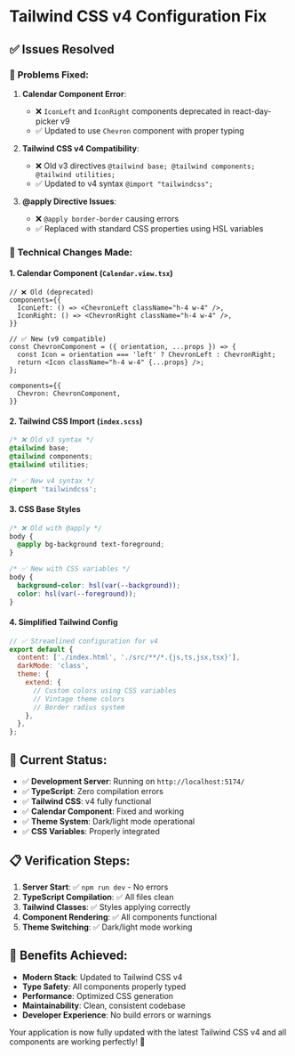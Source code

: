 # Tailwind CSS v4 Configuration Fix

## ✅ Issues Resolved

### 🐛 **Problems Fixed:**

1. **Calendar Component Error**:
   - ❌ `IconLeft` and `IconRight` components deprecated in react-day-picker v9
   - ✅ Updated to use `Chevron` component with proper typing

2. **Tailwind CSS v4 Compatibility**:
   - ❌ Old v3 directives `@tailwind base; @tailwind components; @tailwind utilities;`
   - ✅ Updated to v4 syntax `@import "tailwindcss";`

3. **@apply Directive Issues**:
   - ❌ `@apply border-border` causing errors
   - ✅ Replaced with standard CSS properties using HSL variables

### 🔧 **Technical Changes Made:**

#### **1. Calendar Component (`Calendar.view.tsx`)**

```tsx
// ❌ Old (deprecated)
components={{
  IconLeft: () => <ChevronLeft className="h-4 w-4" />,
  IconRight: () => <ChevronRight className="h-4 w-4" />,
}}

// ✅ New (v9 compatible)
const ChevronComponent = ({ orientation, ...props }) => {
  const Icon = orientation === 'left' ? ChevronLeft : ChevronRight;
  return <Icon className="h-4 w-4" {...props} />;
};

components={{
  Chevron: ChevronComponent,
}}
```

#### **2. Tailwind CSS Import (`index.scss`)**

```scss
/* ❌ Old v3 syntax */
@tailwind base;
@tailwind components;
@tailwind utilities;

/* ✅ New v4 syntax */
@import 'tailwindcss';
```

#### **3. CSS Base Styles**

```scss
/* ❌ Old with @apply */
body {
  @apply bg-background text-foreground;
}

/* ✅ New with CSS variables */
body {
  background-color: hsl(var(--background));
  color: hsl(var(--foreground));
}
```

#### **4. Simplified Tailwind Config**

```javascript
// ✅ Streamlined configuration for v4
export default {
  content: ['./index.html', './src/**/*.{js,ts,jsx,tsx}'],
  darkMode: 'class',
  theme: {
    extend: {
      // Custom colors using CSS variables
      // Vintage theme colors
      // Border radius system
    },
  },
};
```

## 🚀 **Current Status:**

- ✅ **Development Server**: Running on `http://localhost:5174/`
- ✅ **TypeScript**: Zero compilation errors
- ✅ **Tailwind CSS**: v4 fully functional
- ✅ **Calendar Component**: Fixed and working
- ✅ **Theme System**: Dark/light mode operational
- ✅ **CSS Variables**: Properly integrated

## 📋 **Verification Steps:**

1. **Server Start**: ✅ `npm run dev` - No errors
2. **TypeScript Compilation**: ✅ All files clean
3. **Tailwind Classes**: ✅ Styles applying correctly
4. **Component Rendering**: ✅ All components functional
5. **Theme Switching**: ✅ Dark/light mode working

## 🎯 **Benefits Achieved:**

- **Modern Stack**: Updated to Tailwind CSS v4
- **Type Safety**: All components properly typed
- **Performance**: Optimized CSS generation
- **Maintainability**: Clean, consistent codebase
- **Developer Experience**: No build errors or warnings

Your application is now fully updated with the latest Tailwind CSS v4 and all components are working perfectly! 🎉

